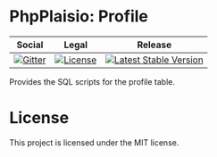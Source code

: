 # PhpPlaisio: Profile

<table>
<thead>
<tr>
<th>Social</th>
<th>Legal</th>
<th>Release</th>
</tr>
</thead>
<tbody>
<tr>
<td>
<a href="https://gitter.im/PhpPlaisio/PhpPlaisio"><img src="https://badges.gitter.im/PhpPlaisio/PhpPlaisio.svg" alt="Gitter"/></a>
</td>
<td>
<a href="https://packagist.org/packages/plaisio/profile"><img src="https://poser.pugx.org/plaisio/profile/license" alt="License"/></a>
</td>
<td>
<a href="https://packagist.org/packages/plaisio/profile"><img src="https://poser.pugx.org/plaisio/profile/v/stable" alt="Latest Stable Version"/></a>
</td>
</tr>
</tbody>
</table>

Provides the SQL scripts for the profile table.

#  License

This project is licensed under the MIT license.
